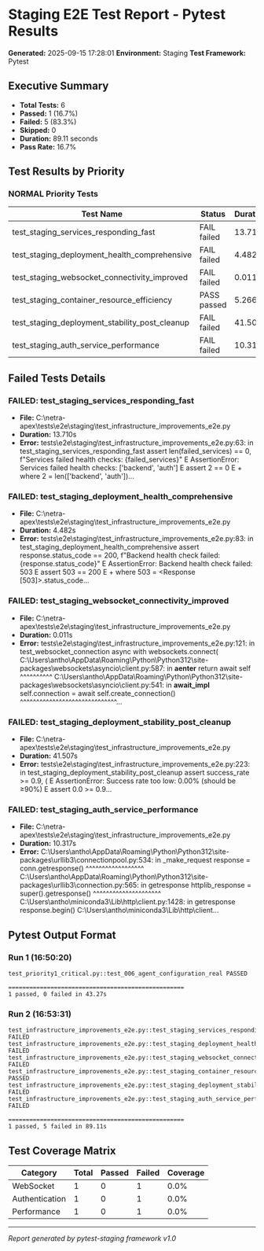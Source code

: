 # Staging E2E Test Report - Pytest Results

**Generated:** 2025-09-15 17:28:01
**Environment:** Staging
**Test Framework:** Pytest

## Executive Summary

- **Total Tests:** 6
- **Passed:** 1 (16.7%)
- **Failed:** 5 (83.3%)
- **Skipped:** 0
- **Duration:** 89.11 seconds
- **Pass Rate:** 16.7%

## Test Results by Priority

### NORMAL Priority Tests

| Test Name | Status | Duration | File |
|-----------|--------|----------|------|
| test_staging_services_responding_fast | FAIL failed | 13.710s | test_infrastructure_improvements_e2e.py |
| test_staging_deployment_health_comprehensive | FAIL failed | 4.482s | test_infrastructure_improvements_e2e.py |
| test_staging_websocket_connectivity_improved | FAIL failed | 0.011s | test_infrastructure_improvements_e2e.py |
| test_staging_container_resource_efficiency | PASS passed | 5.266s | test_infrastructure_improvements_e2e.py |
| test_staging_deployment_stability_post_cleanup | FAIL failed | 41.507s | test_infrastructure_improvements_e2e.py |
| test_staging_auth_service_performance | FAIL failed | 10.317s | test_infrastructure_improvements_e2e.py |

## Failed Tests Details

### FAILED: test_staging_services_responding_fast
- **File:** C:\netra-apex\tests\e2e\staging\test_infrastructure_improvements_e2e.py
- **Duration:** 13.710s
- **Error:** tests\e2e\staging\test_infrastructure_improvements_e2e.py:63: in test_staging_services_responding_fast
    assert len(failed_services) == 0, f"Services failed health checks: {failed_services}"
E   AssertionError: Services failed health checks: ['backend', 'auth']
E   assert 2 == 0
E    +  where 2 = len(['backend', 'auth'])...

### FAILED: test_staging_deployment_health_comprehensive
- **File:** C:\netra-apex\tests\e2e\staging\test_infrastructure_improvements_e2e.py
- **Duration:** 4.482s
- **Error:** tests\e2e\staging\test_infrastructure_improvements_e2e.py:83: in test_staging_deployment_health_comprehensive
    assert response.status_code == 200, f"Backend health check failed: {response.status_code}"
E   AssertionError: Backend health check failed: 503
E   assert 503 == 200
E    +  where 503 = <Response [503]>.status_code...

### FAILED: test_staging_websocket_connectivity_improved
- **File:** C:\netra-apex\tests\e2e\staging\test_infrastructure_improvements_e2e.py
- **Duration:** 0.011s
- **Error:** tests\e2e\staging\test_infrastructure_improvements_e2e.py:121: in test_websocket_connection
    async with websockets.connect(
C:\Users\antho\AppData\Roaming\Python\Python312\site-packages\websockets\asyncio\client.py:587: in __aenter__
    return await self
           ^^^^^^^^^^
C:\Users\antho\AppData\Roaming\Python\Python312\site-packages\websockets\asyncio\client.py:541: in __await_impl__
    self.connection = await self.create_connection()
                      ^^^^^^^^^^^^^^^^^^^^^^^^^^^^^^...

### FAILED: test_staging_deployment_stability_post_cleanup
- **File:** C:\netra-apex\tests\e2e\staging\test_infrastructure_improvements_e2e.py
- **Duration:** 41.507s
- **Error:** tests\e2e\staging\test_infrastructure_improvements_e2e.py:223: in test_staging_deployment_stability_post_cleanup
    assert success_rate >= 0.9, (
E   AssertionError: Success rate too low: 0.00% (should be ≥90%)
E   assert 0.0 >= 0.9...

### FAILED: test_staging_auth_service_performance
- **File:** C:\netra-apex\tests\e2e\staging\test_infrastructure_improvements_e2e.py
- **Duration:** 10.317s
- **Error:** C:\Users\antho\AppData\Roaming\Python\Python312\site-packages\urllib3\connectionpool.py:534: in _make_request
    response = conn.getresponse()
               ^^^^^^^^^^^^^^^^^^
C:\Users\antho\AppData\Roaming\Python\Python312\site-packages\urllib3\connection.py:565: in getresponse
    httplib_response = super().getresponse()
                       ^^^^^^^^^^^^^^^^^^^^^
C:\Users\antho\miniconda3\Lib\http\client.py:1428: in getresponse
    response.begin()
C:\Users\antho\miniconda3\Lib\http\client...

## Pytest Output Format

### Run 1 (16:50:20)
```
test_priority1_critical.py::test_006_agent_configuration_real PASSED

==================================================
1 passed, 0 failed in 43.27s
```

### Run 2 (16:53:31)
```
test_infrastructure_improvements_e2e.py::test_staging_services_responding_fast FAILED
test_infrastructure_improvements_e2e.py::test_staging_deployment_health_comprehensive FAILED
test_infrastructure_improvements_e2e.py::test_staging_websocket_connectivity_improved FAILED
test_infrastructure_improvements_e2e.py::test_staging_container_resource_efficiency PASSED
test_infrastructure_improvements_e2e.py::test_staging_deployment_stability_post_cleanup FAILED
test_infrastructure_improvements_e2e.py::test_staging_auth_service_performance FAILED

==================================================
1 passed, 5 failed in 89.11s
```

## Test Coverage Matrix

| Category | Total | Passed | Failed | Coverage |
|----------|-------|--------|--------|----------|
| WebSocket | 1 | 0 | 1 | 0.0% |
| Authentication | 1 | 0 | 1 | 0.0% |
| Performance | 1 | 0 | 1 | 0.0% |

---
*Report generated by pytest-staging framework v1.0*
